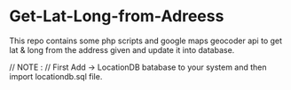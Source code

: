 # Get-Lat-Long-from-Adreess
This repo contains some php scripts and google maps geocoder api to get lat &amp; long from the address given and update it into database.

// NOTE : //
First Add -> LocationDB batabase to your system and then import locationdb.sql file.

